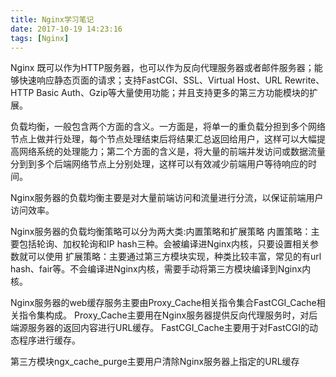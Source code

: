 ```yaml
---
title: Nginx学习笔记
date: 2017-10-19 14:23:16
tags: [Nginx]
---
```


Nginx 既可以作为HTTP服务器，也可以作为反向代理服务器或者邮件服务器；能够快速响应静态页面的请求；支持FastCGI、SSL、Virtual Host、URL Rewrite、HTTP Basic Auth、Gzip等大量使用功能；并且支持更多的第三方功能模块的扩展。

负载均衡，一般包含两个方面的含义。一方面是，将单一的重负载分担到多个网络节点上做并行处理，每个节点处理结束后将结果汇总返回给用户，这样可以大幅提高网络系统的处理能力；第二个方面的含义是，将大量的前端并发访问或数据流量分到到多个后端网络节点上分别处理，这样可以有效减少前端用户等待响应的时间。
<!-- more -->

Nginx服务器的负载均衡主要是对大量前端访问和流量进行分流，以保证前端用户访问效率。

Nginx服务器的负载均衡策略可以分为两大类:内置策略和扩展策略
内置策略：主要包括轮询、加权轮询和IP hash三种。会被编译进Nginx内核，只要设置相关参数就可以使用
扩展策略：主要通过第三方模块实现，种类比较丰富，常见的有url hash、fair等。不会编译进Nginx内核，需要手动将第三方模块编译到Nginx内核。

Nginx服务器的web缓存服务主要由Proxy_Cache相关指令集合FastCGI_Cache相关指令集构成。
Proxy_Cache主要用在Nginx服务器提供反向代理服务时，对后端源服务器的返回内容进行URL缓存。
FastCGI_Cache主要用于对FastCGI的动态程序进行缓存。

第三方模块ngx_cache_purge主要用户清除Nginx服务器上指定的URL缓存

